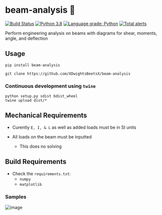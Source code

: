 # beam-analysis  :construction_worker:  

[![Build Status](https://travis-ci.com/XDwightsBeetsX/beam-analysis.svg?token=ojR96vWaxNB8o4NF9oGN&branch=master)](https://travis-ci.com/XDwightsBeetsX/beam-analysis)
 [![Python 3.8](https://img.shields.io/badge/python-3.8-blue.svg)](https://www.python.org/downloads/release/python-380/)
[![Language grade: Python](https://img.shields.io/lgtm/grade/python/g/XDwightsBeetsX/beam-analysis.svg?logo=lgtm&logoWidth=18)](https://lgtm.com/projects/g/XDwightsBeetsX/beam-analysis/context:python)
[![Total alerts](https://img.shields.io/lgtm/alerts/g/XDwightsBeetsX/beam-analysis.svg?logo=lgtm&logoWidth=18)](https://lgtm.com/projects/g/XDwightsBeetsX/beam-analysis/alerts/)

Perform engineering analysis on beams with diagrams for shear, moments, angle, and deflection  

## Usage

```shell
pip install beam-analysis
```

```shell
git clone https://github.com/XDwightsBeetsX/beam-analysis
```

### Continuous development using `twine`

```shell
python setup.py sdist bdist_wheel
twine upload dist/*
```

## Mechanical Requirements

- Curently `E, I, & L` as well as added loads must be in SI units  

- All loads on the beam must be inputted  
  - This does no solving  

## Build Requirements

- Check the `requirements.txt`:
  - `numpy`
  - `matplotlib`

### Samples

![image](https://user-images.githubusercontent.com/55027279/108810029-ca40dc00-756f-11eb-8061-dd7638527273.png)  
